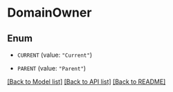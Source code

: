 # DomainOwner

## Enum


* `CURRENT` (value: `"Current"`)

* `PARENT` (value: `"Parent"`)


[[Back to Model list]](../README.md#documentation-for-models) [[Back to API list]](../README.md#documentation-for-api-endpoints) [[Back to README]](../README.md)


